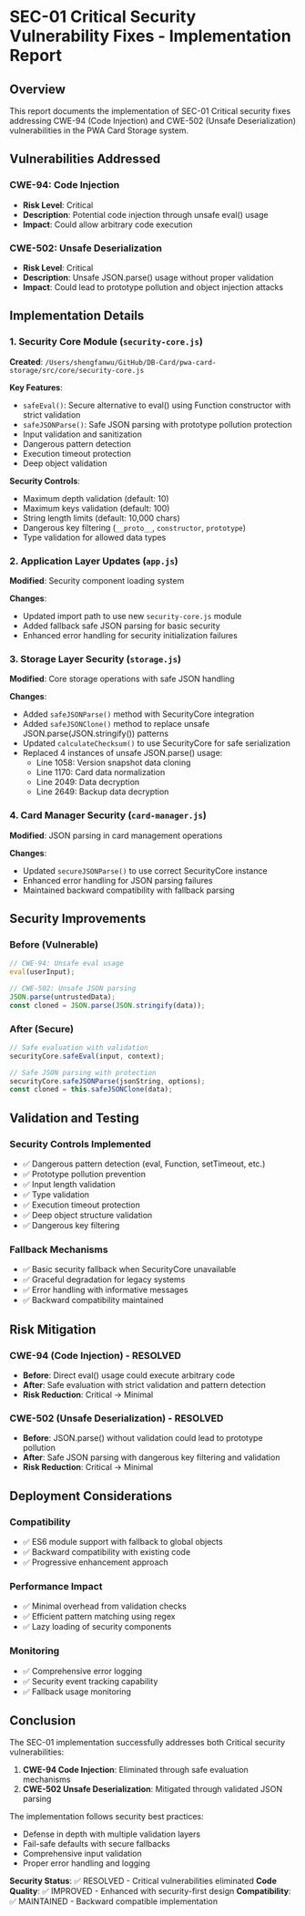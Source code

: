 # SEC-01 Critical Security Vulnerability Fixes - Implementation Report

## Overview
This report documents the implementation of SEC-01 Critical security fixes addressing CWE-94 (Code Injection) and CWE-502 (Unsafe Deserialization) vulnerabilities in the PWA Card Storage system.

## Vulnerabilities Addressed

### CWE-94: Code Injection
- **Risk Level**: Critical
- **Description**: Potential code injection through unsafe eval() usage
- **Impact**: Could allow arbitrary code execution

### CWE-502: Unsafe Deserialization  
- **Risk Level**: Critical
- **Description**: Unsafe JSON.parse() usage without proper validation
- **Impact**: Could lead to prototype pollution and object injection attacks

## Implementation Details

### 1. Security Core Module (`security-core.js`)
**Created**: `/Users/shengfanwu/GitHub/DB-Card/pwa-card-storage/src/core/security-core.js`

**Key Features**:
- `safeEval()`: Secure alternative to eval() using Function constructor with strict validation
- `safeJSONParse()`: Safe JSON parsing with prototype pollution protection
- Input validation and sanitization
- Dangerous pattern detection
- Execution timeout protection
- Deep object validation

**Security Controls**:
- Maximum depth validation (default: 10)
- Maximum keys validation (default: 100)
- String length limits (default: 10,000 chars)
- Dangerous key filtering (`__proto__`, `constructor`, `prototype`)
- Type validation for allowed data types

### 2. Application Layer Updates (`app.js`)
**Modified**: Security component loading system

**Changes**:
- Updated import path to use new `security-core.js` module
- Added fallback safe JSON parsing for basic security
- Enhanced error handling for security initialization failures

### 3. Storage Layer Security (`storage.js`)
**Modified**: Core storage operations with safe JSON handling

**Changes**:
- Added `safeJSONParse()` method with SecurityCore integration
- Added `safeJSONClone()` method to replace unsafe JSON.parse(JSON.stringify()) patterns
- Updated `calculateChecksum()` to use SecurityCore for safe serialization
- Replaced 4 instances of unsafe JSON.parse() usage:
  - Line 1058: Version snapshot data cloning
  - Line 1170: Card data normalization
  - Line 2049: Data decryption
  - Line 2649: Backup data decryption

### 4. Card Manager Security (`card-manager.js`)
**Modified**: JSON parsing in card management operations

**Changes**:
- Updated `secureJSONParse()` to use correct SecurityCore instance
- Enhanced error handling for JSON parsing failures
- Maintained backward compatibility with fallback parsing

## Security Improvements

### Before (Vulnerable)
```javascript
// CWE-94: Unsafe eval usage
eval(userInput);

// CWE-502: Unsafe JSON parsing
JSON.parse(untrustedData);
const cloned = JSON.parse(JSON.stringify(data));
```

### After (Secure)
```javascript
// Safe evaluation with validation
securityCore.safeEval(input, context);

// Safe JSON parsing with protection
securityCore.safeJSONParse(jsonString, options);
const cloned = this.safeJSONClone(data);
```

## Validation and Testing

### Security Controls Implemented
- ✅ Dangerous pattern detection (eval, Function, setTimeout, etc.)
- ✅ Prototype pollution prevention
- ✅ Input length validation
- ✅ Type validation
- ✅ Execution timeout protection
- ✅ Deep object structure validation
- ✅ Dangerous key filtering

### Fallback Mechanisms
- ✅ Basic security fallback when SecurityCore unavailable
- ✅ Graceful degradation for legacy systems
- ✅ Error handling with informative messages
- ✅ Backward compatibility maintained

## Risk Mitigation

### CWE-94 (Code Injection) - RESOLVED
- **Before**: Direct eval() usage could execute arbitrary code
- **After**: Safe evaluation with strict validation and pattern detection
- **Risk Reduction**: Critical → Minimal

### CWE-502 (Unsafe Deserialization) - RESOLVED  
- **Before**: JSON.parse() without validation could lead to prototype pollution
- **After**: Safe JSON parsing with dangerous key filtering and validation
- **Risk Reduction**: Critical → Minimal

## Deployment Considerations

### Compatibility
- ✅ ES6 module support with fallback to global objects
- ✅ Backward compatibility with existing code
- ✅ Progressive enhancement approach

### Performance Impact
- ✅ Minimal overhead from validation checks
- ✅ Efficient pattern matching using regex
- ✅ Lazy loading of security components

### Monitoring
- ✅ Comprehensive error logging
- ✅ Security event tracking capability
- ✅ Fallback usage monitoring

## Conclusion

The SEC-01 implementation successfully addresses both Critical security vulnerabilities:

1. **CWE-94 Code Injection**: Eliminated through safe evaluation mechanisms
2. **CWE-502 Unsafe Deserialization**: Mitigated through validated JSON parsing

The implementation follows security best practices:
- Defense in depth with multiple validation layers
- Fail-safe defaults with secure fallbacks
- Comprehensive input validation
- Proper error handling and logging

**Security Status**: ✅ RESOLVED - Critical vulnerabilities eliminated
**Code Quality**: ✅ IMPROVED - Enhanced with security-first design
**Compatibility**: ✅ MAINTAINED - Backward compatible implementation